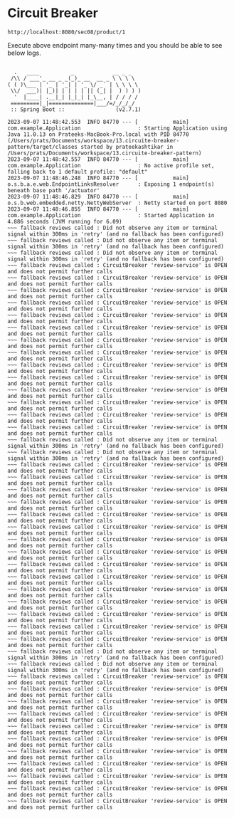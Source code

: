 # Circuit Breaker

```shell
http://localhost:8080/sec08/product/1
```


Execute above endpoint many-many times and you should be able to see below logs. 


```logs

  .   ____          _            __ _ _
 /\\ / ___'_ __ _ _(_)_ __  __ _ \ \ \ \
( ( )\___ | '_ | '_| | '_ \/ _` | \ \ \ \
 \\/  ___)| |_)| | | | | || (_| |  ) ) ) )
  '  |____| .__|_| |_|_| |_\__, | / / / /
 =========|_|==============|___/=/_/_/_/
 :: Spring Boot ::                (v2.7.1)

2023-09-07 11:48:42.553  INFO 84770 --- [           main] com.example.Application                  : Starting Application using Java 11.0.13 on Prateeks-MacBook-Pro.local with PID 84770 (/Users/prats/Documents/workspace/13.circuite-breaker-pattern/target/classes started by prateekashtikar in /Users/prats/Documents/workspace/13.circuite-breaker-pattern)
2023-09-07 11:48:42.557  INFO 84770 --- [           main] com.example.Application                  : No active profile set, falling back to 1 default profile: "default"
2023-09-07 11:48:46.248  INFO 84770 --- [           main] o.s.b.a.e.web.EndpointLinksResolver      : Exposing 1 endpoint(s) beneath base path '/actuator'
2023-09-07 11:48:46.829  INFO 84770 --- [           main] o.s.b.web.embedded.netty.NettyWebServer  : Netty started on port 8080
2023-09-07 11:48:46.855  INFO 84770 --- [           main] com.example.Application                  : Started Application in 4.886 seconds (JVM running for 6.09)
~~~ fallback reviews called : Did not observe any item or terminal signal within 300ms in 'retry' (and no fallback has been configured)
~~~ fallback reviews called : Did not observe any item or terminal signal within 300ms in 'retry' (and no fallback has been configured)
~~~ fallback reviews called : Did not observe any item or terminal signal within 300ms in 'retry' (and no fallback has been configured)
~~~ fallback reviews called : CircuitBreaker 'review-service' is OPEN and does not permit further calls
~~~ fallback reviews called : CircuitBreaker 'review-service' is OPEN and does not permit further calls
~~~ fallback reviews called : CircuitBreaker 'review-service' is OPEN and does not permit further calls
~~~ fallback reviews called : CircuitBreaker 'review-service' is OPEN and does not permit further calls
~~~ fallback reviews called : CircuitBreaker 'review-service' is OPEN and does not permit further calls
~~~ fallback reviews called : CircuitBreaker 'review-service' is OPEN and does not permit further calls
~~~ fallback reviews called : CircuitBreaker 'review-service' is OPEN and does not permit further calls
~~~ fallback reviews called : CircuitBreaker 'review-service' is OPEN and does not permit further calls
~~~ fallback reviews called : CircuitBreaker 'review-service' is OPEN and does not permit further calls
~~~ fallback reviews called : CircuitBreaker 'review-service' is OPEN and does not permit further calls
~~~ fallback reviews called : CircuitBreaker 'review-service' is OPEN and does not permit further calls
~~~ fallback reviews called : CircuitBreaker 'review-service' is OPEN and does not permit further calls
~~~ fallback reviews called : CircuitBreaker 'review-service' is OPEN and does not permit further calls
~~~ fallback reviews called : CircuitBreaker 'review-service' is OPEN and does not permit further calls
~~~ fallback reviews called : Did not observe any item or terminal signal within 300ms in 'retry' (and no fallback has been configured)
~~~ fallback reviews called : Did not observe any item or terminal signal within 300ms in 'retry' (and no fallback has been configured)
~~~ fallback reviews called : CircuitBreaker 'review-service' is OPEN and does not permit further calls
~~~ fallback reviews called : CircuitBreaker 'review-service' is OPEN and does not permit further calls
~~~ fallback reviews called : CircuitBreaker 'review-service' is OPEN and does not permit further calls
~~~ fallback reviews called : CircuitBreaker 'review-service' is OPEN and does not permit further calls
~~~ fallback reviews called : CircuitBreaker 'review-service' is OPEN and does not permit further calls
~~~ fallback reviews called : CircuitBreaker 'review-service' is OPEN and does not permit further calls
~~~ fallback reviews called : CircuitBreaker 'review-service' is OPEN and does not permit further calls
~~~ fallback reviews called : CircuitBreaker 'review-service' is OPEN and does not permit further calls
~~~ fallback reviews called : CircuitBreaker 'review-service' is OPEN and does not permit further calls
~~~ fallback reviews called : CircuitBreaker 'review-service' is OPEN and does not permit further calls
~~~ fallback reviews called : CircuitBreaker 'review-service' is OPEN and does not permit further calls
~~~ fallback reviews called : CircuitBreaker 'review-service' is OPEN and does not permit further calls
~~~ fallback reviews called : CircuitBreaker 'review-service' is OPEN and does not permit further calls
~~~ fallback reviews called : CircuitBreaker 'review-service' is OPEN and does not permit further calls
~~~ fallback reviews called : CircuitBreaker 'review-service' is OPEN and does not permit further calls
~~~ fallback reviews called : Did not observe any item or terminal signal within 300ms in 'retry' (and no fallback has been configured)
~~~ fallback reviews called : Did not observe any item or terminal signal within 300ms in 'retry' (and no fallback has been configured)
~~~ fallback reviews called : CircuitBreaker 'review-service' is OPEN and does not permit further calls
~~~ fallback reviews called : CircuitBreaker 'review-service' is OPEN and does not permit further calls
~~~ fallback reviews called : CircuitBreaker 'review-service' is OPEN and does not permit further calls
~~~ fallback reviews called : CircuitBreaker 'review-service' is OPEN and does not permit further calls
~~~ fallback reviews called : CircuitBreaker 'review-service' is OPEN and does not permit further calls
~~~ fallback reviews called : CircuitBreaker 'review-service' is OPEN and does not permit further calls
~~~ fallback reviews called : CircuitBreaker 'review-service' is OPEN and does not permit further calls
~~~ fallback reviews called : CircuitBreaker 'review-service' is OPEN and does not permit further calls
~~~ fallback reviews called : CircuitBreaker 'review-service' is OPEN and does not permit further calls
~~~ fallback reviews called : CircuitBreaker 'review-service' is OPEN and does not permit further calls
~~~ fallback reviews called : CircuitBreaker 'review-service' is OPEN and does not permit further calls
```